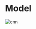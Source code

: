 # Model

![cnn](https://user-images.githubusercontent.com/16810812/37369937-0d1d2e88-26e1-11e8-835d-cb216e864a9f.png)

